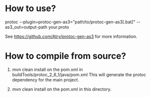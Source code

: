 # How to use?

protoc --plugin=protoc-gen-as3="path/to/protoc-gen-as3[.bat]" --as3_out=output-path your.proto

See https://github.com/Atry/protoc-gen-as3 for more information.

# How to compile from source?

1. mvn clean install on the pom.xml in buildTools/protoc_2_6_1/java/pom.xml This will generate the protoc dependency for the main project.

2. mvn clean install on the pom.xml in this directory.